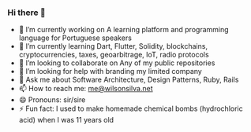 ### Hi there 👋

- 🔭 I’m currently working on A learning platform and programming language for Portuguese speakers
- 🌱 I’m currently learning Dart, Flutter, Solidity, blockchains, cryptocurrencies, taxes, geoarbitrage, IoT, radio protocols
- 👯 I’m looking to collaborate on Any of my public repositories
- 🤔 I’m looking for help with branding my limited company
- 💬 Ask me about Software Architecture, Design Patterns, Ruby, Rails
- 📫 How to reach me: me@wilsonsilva.net
- 😄 Pronouns: sir/sire
- ⚡ Fun fact: I used to make homemade chemical bombs (hydrochloric acid) when I was 11 years old
